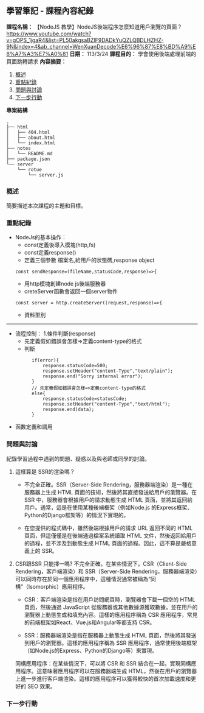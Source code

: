 ## 學習筆記 - 課程內容紀錄

**課程名稱：**
【NodeJS 教學】NodeJS後端程序怎麼知道用戶瀏覽的頁面？
https://www.youtube.com/watch?v=gOPS_1jgaR4&list=PL50akgsaBZlF9DADkYuQZLQBDLHZHZ-9N&index=4&ab_channel=WenXuanDecode%E6%96%87%E8%BD%A9%E8%A7%A3%E7%A0%81
**日期：**
113/3/24
**課程目的：**
學會使用後端處理前端的頁面跳轉請求
**內容摘要：**
1. [概述](#概述)
2. [重點紀錄](#重點紀錄)
3. [問題與討論](#問題與討論)
4. [下一步行動](#下一步行動)



**專案結構**
```
.
├── html
│   ├── 404.html
│   ├── about.html
│   └── index.html
├── notes
│   └── README.md
├── package.json
└── server
    └── rotue
        └── server.js

```

### 概述
簡要描述本次課程的主題和目標。

### 重點紀錄
- NodeJs的基本操作：
  - const定義後導入模塊(http,fs)
  - const定義response()
  - 定義三個參數 檔案名,給用戶的狀態碼,response object
  ```NodeJs
  const sendResponse=(fileName,statusCode,response)=>{
  ```
  - 用http模塊創建node js後端服務器
  - creteServer函數會返回一個server物件
  ``` NodeJs
  const server = http.createServer((request,response)=>{
  ```
  - 資料型別
---
- 流程控制：
    1.條件判斷(response) 
  - 先定義假如錯誤會怎樣=>定義content-type的格式
  - 判斷
  ```NodeJs
        if(error){
            response.statusCode=500;
            response.setHeader("content-Type","text/plain");
            response.end("Sorry internal error");
        }
        // 先定義假如錯誤會怎樣=>定義content-type的格式
        else{
            response.statusCode=statusCode;
            response.setHeader("content-Type","text/html");
            response.end(data);
        }
  ```
- 函數定義和調用

### 問題與討論
紀錄學習過程中遇到的問題、疑惑以及與老師或同學的討論。
1. 這樣算是 SSR的渲染嗎？
    - 不完全正確。SSR（Server-Side          Rendering，服務器端渲染）是一種在服務器上生成 HTML 頁面的技術，然後將其直接發送給用戶的瀏覽器。在 SSR 中，服務器會根據用戶的請求動態生成 HTML 頁面，並將其返回給用戶。通常，這是在使用某種後端框架（例如Node.js 的Express框架、Python的Django框架等）的情況下實現的。

    - 在您提供的程式碼中，雖然後端根據用戶的請求 URL 返回不同的 HTML 頁面，但這僅僅是在後端通過檔案系統讀取 HTML 文件，然後返回給用戶的過程，並不涉及到動態生成 HTML 頁面的過程。因此，這不算是嚴格意義上的 SSR。
2. CSR跟SSR 只能擇一嗎?
不完全正確。在某些情況下，CSR（Client-Side Rendering，客戶端渲染）和 SSR（Server-Side Rendering，服務器端渲染）可以同時存在於同一個應用程序中，這種情況通常被稱為“同構”（Isomorphic）應用程序。

    - CSR：客戶端渲染是指在用戶訪問網頁時，瀏覽器會下載一個空的 HTML 頁面，然後通過 JavaScript 從服務器或其他數據源獲取數據，並在用戶的瀏覽器上動態生成和填充內容。這樣的應用程序稱為 CSR 應用程序，常見的前端框架如React、Vue.js和Angular等都支持 CSR。

    - SSR：服務器端渲染是指在服務器上動態生成 HTML 頁面，然後將其發送到用戶的瀏覽器。這樣的應用程序稱為 SSR 應用程序，通常使用後端框架（如Node.js的Express、Python的Django等）來實現。

    同構應用程序：在某些情況下，可以將 CSR 和 SSR 結合在一起，實現同構應用程序。這意味著應用程序可以在服務器端生成 HTML，然後在用戶的瀏覽器上進一步進行客戶端渲染。這樣的應用程序可以獲得較快的首次加載速度和更好的 SEO 效果。

### 下一步行動

